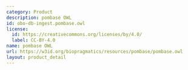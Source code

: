 ```yaml
---
category: Product
description: pombase OWL
id: obo-db-ingest.pombase.owl
license:
  id: https://creativecommons.org/licenses/by/4.0/
  label: CC-BY-4.0
name: pombase OWL
url: https://w3id.org/biopragmatics/resources/pombase/pombase.owl
layout: product_detail
---
```

